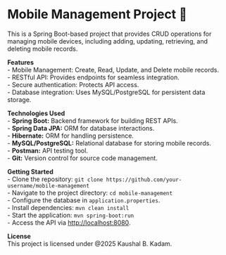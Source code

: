# Mobile Management Project 📱

<p>
  This is a Spring Boot-based project that provides CRUD operations for managing mobile devices, including adding, updating, retrieving, and deleting mobile records.
</p>

<p>
  <b>Features</b><br>
  - Mobile Management: Create, Read, Update, and Delete mobile records.<br>
  - RESTful API: Provides endpoints for seamless integration.<br>
  - Secure authentication: Protects API access.<br>
  - Database integration: Uses MySQL/PostgreSQL for persistent data storage.<br>
</p>

<p>
  <b>Technologies Used</b><br>
  - <b>Spring Boot:</b> Backend framework for building REST APIs.<br>
  - <b>Spring Data JPA:</b> ORM for database interactions.<br>
  - <b>Hibernate:</b> ORM for handling persistence.<br>
  - <b>MySQL/PostgreSQL:</b> Relational database for storing mobile records.<br>
  - <b>Postman:</b> API testing tool.<br>
  - <b>Git:</b> Version control for source code management.<br>
</p>

<p>
  <b>Getting Started</b><br>
  - Clone the repository: <code>git clone https://github.com/your-username/mobile-management</code><br>
  - Navigate to the project directory: <code>cd mobile-management</code><br>
  - Configure the database in <code>application.properties</code>.<br>
  - Install dependencies: <code>mvn clean install</code><br>
  - Start the application: <code>mvn spring-boot:run</code><br>
  - Access the API via <a href="http://localhost:8080">http://localhost:8080</a>.<br>
</p>

<p>
  <b>License</b><br>
  This project is licensed under @2025 Kaushal B. Kadam.
</p>
